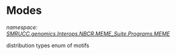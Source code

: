 ﻿# Modes
_namespace: [SMRUCC.genomics.Interops.NBCR.MEME_Suite.Programs.MEME](./index.md)_

distribution types enum of motifs




